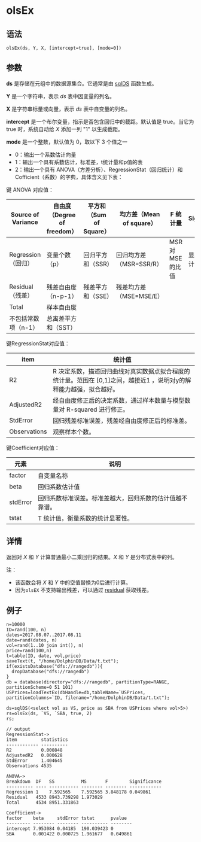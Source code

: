 # olsEx

## 语法

`olsEx(ds, Y, X, [intercept=true], [mode=0])`

## 参数

**ds** 是存储在元组中的数据源集合。它通常是由 [sqlDS](../s/sqlDS.html) 函数生成。

**Y** 是一个字符串，表示 *ds* 表中因变量的列名。

**X** 是字符串标量或向量，表示 *ds* 表中自变量的列名。

**intercept** 是一个布尔变量，指示是否包含回归中的截距。默认值是 true。当它为 true 时，系统自动给
*X* 添加一列 "1" 以生成截距。

**mode** 是一个整数，默认值为 0，取以下 3 个值之一

* 0：输出一个系数估计向量
* 1：输出一个具有系数估计，标准差，t统计量和p值的表
* 2：输出一个具有 ANOVA（方差分析）、RegressionStat（回归统计）和
  Cofficient（系数）的字典，具体含义见下表：

键 ANOVA 对应值：

| Source of Variance | 自由度（Degree of freedom） | 平方和（Sum of Square） | 均方差（Mean of square） | F 统计量 | Significance |
| --- | --- | --- | --- | --- | --- |
| Regression（回归） | 变量个数（p） | 回归平方和（SSR） | 回归均方差（MSR=SSR/R） | MSR 对 MSE 的比值 | 显著性，即统计出的P值 |
| Residual（残差） | 残差自由度（n-p-1） | 残差平方和（SSE） | 残差均方差（MSE=MSE/E） |  |  |
| Total | 样本自由度 |  |  |  |  |
| 不包括常数项（n-1） | 总离差平方和（SST） |  |  |  |  |

键RegressionStat对应值：

| item | 统计值 |
| --- | --- |
| R2 | R 决定系数，描述回归曲线对真实数据点拟合程度的统计量。范围在 [0,1]之间，越接近1 ，说明对y的解释能力越强，拟合越好。 |
| AdjustedR2 | 经自由度修正后的决定系数，通过样本数量与模型数量对 R-squared 进行修正。 |
| StdError | 回归残差标准误差，残差经自由度修正后的标准差。 |
| Observations | 观察样本个数。 |

键Coefficient对应值：

| 元素 | 说明 |
| --- | --- |
| factor | 自变量名称 |
| beta | 回归系数估计值 |
| stdError | 回归系数标准误差。标准差越大，回归系数的估计值越不靠谱。 |
| tstat | T 统计值，衡量系数的统计显著性。 |

## 详情

返回对 *X* 和 *Y* 计算普通最小二乘回归的结果。*X* 和 *Y*
是分布式表中的列。

注：

* 该函数会将 *X* 和 *Y* 中的空值替换为0后进行计算。
* 因为`olsEX` 不支持输出残差，可以通过 [residual](../r/residual.html) 获取残差。

## 例子

```
n=10000
ID=rand(100, n)
dates=2017.08.07..2017.08.11
date=rand(dates, n)
vol=rand(1..10 join int(), n)
price=rand(100,n)
t=table(ID, date, vol,price)
saveText(t, "/home/DolphinDB/Data/t.txt");
if(existsDatabase("dfs://rangedb")){
  dropDatabase("dfs://rangedb")
}
db = database(directory="dfs://rangedb", partitionType=RANGE, partitionScheme=0 51 101)
USPrices=loadTextEx(dbHandle=db,tableName=`USPrices, partitionColumns=`ID, filename="/home/DolphinDB/Data/t.txt");

ds=sqlDS(<select vol as VS, price as SBA from USPrices where vol>5>)
rs=olsEx(ds, `VS, `SBA, true, 2)
rs;

// output
RegressionStat->
item         statistics
------------ ----------
R2           0.000848
AdjustedR2   0.000628
StdError     1.404645
Observations 4535

ANOVA->
Breakdown  DF   SS          MS       F        Significance
---------- ---- ----------- -------- -------- ------------
Regression 1    7.592565    7.592565 3.848178 0.049861
Residual   4533 8943.739298 1.973029
Total      4534 8951.331863

Coefficient->
factor    beta     stdError tstat      pvalue
--------- -------- -------- ---------- --------
intercept 7.953084 0.04185  190.039423 0
SBA       0.001422 0.000725 1.961677   0.049861
```

